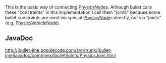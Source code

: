 This is the basic way of connecting [PhysicsNode](PhysicsNode.md)s. Although bullet calls these "constraints" in this implementation I call them "joints" because some bullet constraints are used via special [PhysicsNode](PhysicsNode.md)s directly, not via "joints" (e.g. [PhysicsVehicleNode](PhysicsVehicleNode.md)).

## JavaDoc ##
http://jbullet-jme.googlecode.com/svn/trunk/jbullet-jme/javadoc/com/jmex/jbullet/joints/PhysicsJoint.html